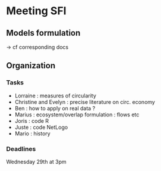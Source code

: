 
# Meeting SFI

## Models formulation

-> cf corresponding docs

## Organization

### Tasks

  * Lorraine : measures of circularity
  * Christine and Evelyn : precise literature on circ. economy
  * Ben : how to apply on real data ?
  * Marius : ecosystem/overlap formulation : flows etc
  * Joris : code R
  * Juste : code NetLogo
  * Mario : history
  
### Deadlines

Wednesday 29th at 3pm





